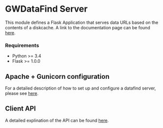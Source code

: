 # GWDataFind Server

This module defines a Flask Application that serves data URLs based on the contents of a diskcache.
A link to the documentation page can be found [here](https://computing.docs.ligo.org/gwdatafind/server/index.html).

### Requirements

* Python >= 3.4
* Flask >= 1.0.0

## Apache + Gunicorn configuration

For a detailed description of how to set up and configure a datafind server, 
please see [here](https://computing.docs.ligo.org/gwdatafind/server/configuration.html).

## Client API

A detailed explination of the API can be found [here](https://computing.docs.ligo.org/gwdatafind/server/api/v1.html).
